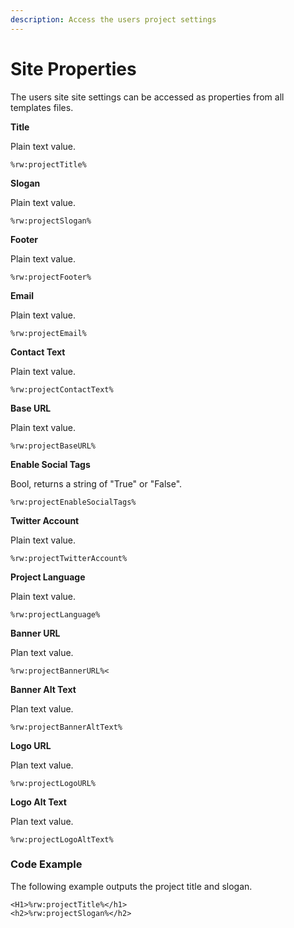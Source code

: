 ```yaml
---
description: Access the users project settings
---
```


# Site Properties

The users site site settings can be accessed as properties from all templates files.



**Title**&#x20;

Plain text value.

```
%rw:projectTitle%
```

**Slogan**&#x20;

Plain text value.

```
%rw:projectSlogan%
```

**Footer**

Plain text value.

```
%rw:projectFooter%
```

**Email**

Plain text value.

```
%rw:projectEmail%
```

**Contact Text**

Plain text value.

```
%rw:projectContactText%
```

**Base URL**

Plain text value.

```
%rw:projectBaseURL%
```

**Enable Social Tags**

Bool, returns a string of "True" or "False".

```
%rw:projectEnableSocialTags%
```

**Twitter Account**

Plain text value.

```
%rw:projectTwitterAccount%
```

**Project Language**

Plain text value.

```
%rw:projectLanguage%
```

**Banner URL**

Plan text value.

```
%rw:projectBannerURL%<
```

**Banner Alt Text**

Plan text value.

```
%rw:projectBannerAltText%
```

**Logo URL**

Plan text value.

```
%rw:projectLogoURL%
```

**Logo Alt Text**

Plan text value.

```
%rw:projectLogoAltText%
```

### Code Example

The following example outputs the project title and slogan.

```
<H1>%rw:projectTitle%</h1>
<h2>%rw:projectSlogan%</h2>
```

